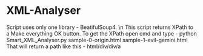 # XML-Analyser
Script uses only one library - BeatifulSoup4. \n
This script returns XPath to a Make everything OK button. To get the XPath open cmd and type - python Smart_XML_Analyser.py sample-0-origin.html sample-1-evil-gemini.html
That will return a path like this - html/div/div/a
